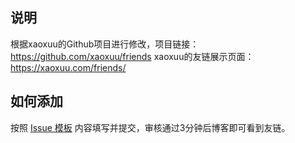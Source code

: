 ## 说明

根据xaoxuu的Github项目进行修改，项目链接：https://github.com/xaoxuu/friends 
xaoxuu的友链展示页面：https://xaoxuu.com/friends/ 


## 如何添加

按照 [Issue 模板](https://github.com/Yuanzidan081/friends/issues/new/choose) 内容填写并提交，审核通过3分钟后博客即可看到友链。
